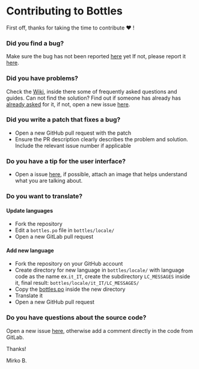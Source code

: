 # Contributing to Bottles
First off, thanks for taking the time to contribute :heart: !

### Did you find a bug?
Make sure the bug has not been reported [here](https://git.mirko.pm/brombinmirko/Bottles/issues?utf8=%E2%9C%93&q=) yet
If not, please report it [here](https://git.mirko.pm/brombinmirko/Bottles/issues/new).

### Did you have problems?
Check the [Wiki](https://git.mirko.pm/brombinmirko/Bottles/wikis), inside there some of frequently asked questions and guides.
Can not find the solution?
Find out if someone has already has [already asked](https://git.mirko.pm/brombinmirko/Bottles/issues?utf8=%E2%9C%93&q=) for it, if not, open a new issue [here](https://git.mirko.pm/brombinmirko/Bottles/issues/new).

### Did you write a patch that fixes a bug?
- Open a new GitHub pull request with the patch
- Ensure the PR description clearly describes the problem and solution. Include the relevant issue number if applicable

### Do you have a tip for the user interface?
- Open a issue [here](https://git.mirko.pm/brombinmirko/Bottles/issues/new), if possible,  attach an image that helps understand what you are talking about.

### Do you want to translate?
#### Update languages
- Fork the repository
- Edit a ```bottles.po``` file in ```bottles/locale/```
- Open a new GitLab pull request

#### Add new language
- Fork the repository on your GitHub account
- Create directory for new language in ```bottles/locale/``` with language code as the name ex.```it_IT```, create the subdirectory ```LC_MESSAGES``` inside it, final result: ```bottles/locale/it_IT/LC_MESSAGES/``` 
- Copy the [bottles.po](https://git.mirko.pm/brombinmirko/Bottles/blob/master/bottles/locale/it_IT/LC_MESSAGES/bottles.po) inside the new directory
- Translate it
- Open a new GitHub pull request

### Do you have questions about the source code?
Open a new issue [here](https://git.mirko.pm/brombinmirko/Bottles/issues/new), otherwise add a comment directly in the code from GitLab.

Thanks! 

Mirko B.

